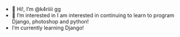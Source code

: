 - 👋 Hi!, I’m @k4riiii gg
- 👀 I’m interested in I am interested in continuing to learn to program Django, photoshop and python!
- I’m currently learning Django!

